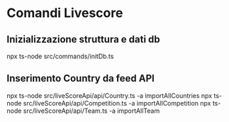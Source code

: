 # Comandi Livescore

## Inizializzazione struttura e dati db
npx ts-node src/commands/initDb.ts 

## Inserimento Country da feed API

npx ts-node src/liveScoreApi/api/Country.ts -a importAllCountries
npx ts-node src/liveScoreApi/api/Competition.ts -a importAllCompetition
npx ts-node src/liveScoreApi/api/Team.ts -a importAllTeam